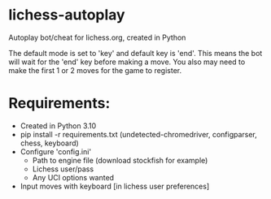 # lichess-autoplay
Autoplay bot/cheat for lichess.org, created in Python

The default mode is set to 'key' and default key is 'end'.
This means the bot will wait for the 'end' key before making a move.
You also may need to make the first 1 or 2 moves for the game to register.

# Requirements:
* Created in Python 3.10
* pip install -r requirements.txt (undetected-chromedriver, configparser, chess, keyboard)            
* Configure 'config.ini'
  * Path to engine file (download stockfish for example)
  * Lichess user/pass
  * Any UCI options wanted
* Input moves with keyboard [in lichess user preferences]
